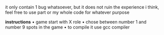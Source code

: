 it only contain 1 bug whatsoever, but it does not ruin the experience i think, feel free to use part or my whole code for whatever purpose

**instructions**
• game start with X role
• chose between number 1 and number 9 spots in the game
• to compile it use gcc compiler
